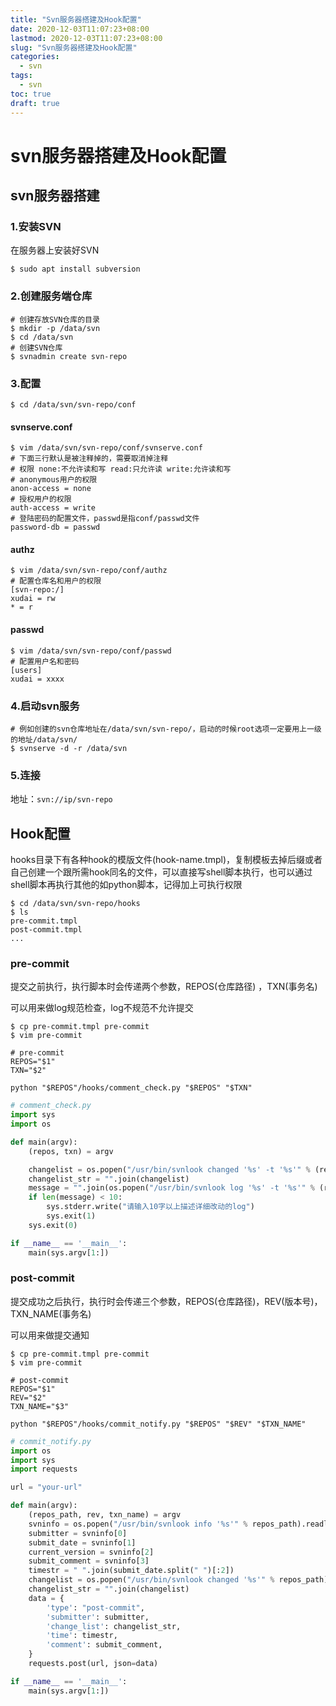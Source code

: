 ```yaml
---
title: "Svn服务器搭建及Hook配置"
date: 2020-12-03T11:07:23+08:00
lastmod: 2020-12-03T11:07:23+08:00
slug: "Svn服务器搭建及Hook配置"
categories:
  - svn
tags:
  - svn
toc: true
draft: true
---
```


# svn服务器搭建及Hook配置

## svn服务器搭建

### 1.安装SVN

在服务器上安装好SVN

```shell
$ sudo apt install subversion
```

### 2.创建服务端仓库

```shell
# 创建存放SVN仓库的目录
$ mkdir -p /data/svn
$ cd /data/svn
# 创建SVN仓库
$ svnadmin create svn-repo
```

### 3.配置

```shell
$ cd /data/svn/svn-repo/conf
```

#### svnserve.conf

```shell
$ vim /data/svn/svn-repo/conf/svnserve.conf
# 下面三行默认是被注释掉的，需要取消掉注释
# 权限 none:不允许读和写 read:只允许读 write:允许读和写
# anonymous用户的权限
anon-access = none
# 授权用户的权限
auth-access = write
# 登陆密码的配置文件，passwd是指conf/passwd文件
password-db = passwd
```

#### authz

```shell
$ vim /data/svn/svn-repo/conf/authz
# 配置仓库名和用户的权限
[svn-repo:/]
xudai = rw
* = r
```

#### passwd

```shell
$ vim /data/svn/svn-repo/conf/passwd
# 配置用户名和密码
[users]
xudai = xxxx
```

### 4.启动svn服务

```shell
# 例如创建的svn仓库地址在/data/svn/svn-repo/，启动的时候root选项一定要用上一级的地址/data/svn/
$ svnserve -d -r /data/svn
```

### 5.连接

地址：`svn://ip/svn-repo`

## Hook配置

hooks目录下有各种hook的模版文件(hook-name.tmpl)，复制模板去掉后缀或者自己创建一个跟所需hook同名的文件，可以直接写shell脚本执行，也可以通过shell脚本再执行其他的如python脚本，记得加上可执行权限

```shell
$ cd /data/svn/svn-repo/hooks
$ ls
pre-commit.tmpl
post-commit.tmpl
...
```

### pre-commit

提交之前执行，执行脚本时会传递两个参数，REPOS(仓库路径) ，TXN(事务名)

可以用来做log规范检查，log不规范不允许提交

```shell
$ cp pre-commit.tmpl pre-commit
$ vim pre-commit
```

```shell
# pre-commit
REPOS="$1"
TXN="$2"

python "$REPOS"/hooks/comment_check.py "$REPOS" "$TXN"
```

```python
# comment_check.py
import sys
import os

def main(argv):
    (repos, txn) = argv

    changelist = os.popen("/usr/bin/svnlook changed '%s' -t '%s'" % (repos,txn)).readlines()
    changelist_str = "".join(changelist)
    message = "".join(os.popen("/usr/bin/svnlook log '%s' -t '%s'" % (repos, txn)).readlines()).strip()
    if len(message) < 10:
        sys.stderr.write("请输入10字以上描述详细改动的log")
        sys.exit(1)
    sys.exit(0)

if __name__ == '__main__':
    main(sys.argv[1:])
```

### post-commit

提交成功之后执行，执行时会传递三个参数，REPOS(仓库路径)，REV(版本号)，TXN_NAME(事务名)

可以用来做提交通知

```shell
$ cp pre-commit.tmpl pre-commit
$ vim pre-commit
```

```shell
# post-commit
REPOS="$1"
REV="$2"
TXN_NAME="$3"

python "$REPOS"/hooks/commit_notify.py "$REPOS" "$REV" "$TXN_NAME"
```

```python
# commit_notify.py
import os
import sys
import requests

url = "your-url"

def main(argv):
    (repos_path, rev, txn_name) = argv
    svninfo = os.popen("/usr/bin/svnlook info '%s'" % repos_path).readlines()
    submitter = svninfo[0]
    submit_date = svninfo[1]
    current_version = svninfo[2]
    submit_comment = svninfo[3]
    timestr = " ".join(submit_date.split(" ")[:2])
    changelist = os.popen("/usr/bin/svnlook changed '%s'" % repos_path).readlines()
    changelist_str = "".join(changelist)
    data = {
        'type': "post-commit",
        'submitter': submitter,
        'change_list': changelist_str,
        'time': timestr,
        'comment': submit_comment,
    }
    requests.post(url, json=data)

if __name__ == '__main__':
    main(sys.argv[1:])
```

